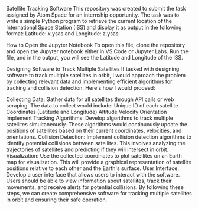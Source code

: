 
Satellite Tracking Software
This repository was created to submit the task assigned by Atom Space for an internship opportunity. The task was to write a simple Python program to retrieve the current location of the International Space Station (ISS) and display it as output in the following format: Latitude: x.ysas and Longitude: z.ysas.

How to Open the Jupyter Notebook
To open this file, clone the repository and open the Jupyter notebook either in VS Code or Jupyter Labs. Run the file, and in the output, you will see the Latitude and Longitude of the ISS.

Designing Software to Track Multiple Satellites
If tasked with designing software to track multiple satellites in orbit, I would approach the problem by collecting relevant data and implementing efficient algorithms for tracking and collision detection. Here's how I would proceed:

Collecting Data: Gather data for all satellites through API calls or web scraping. The data to collect would include:
Unique ID of each satellite
Coordinates (Latitude and Longitude)
Altitude
Velocity
Orientation
Implement Tracking Algorithms: Develop algorithms to track multiple satellites simultaneously. These algorithms would continuously update the positions of satellites based on their current coordinates, velocities, and orientations.
Collision Detection: Implement collision detection algorithms to identify potential collisions between satellites. This involves analyzing the trajectories of satellites and predicting if they will intersect in orbit.
Visualization: Use the collected coordinates to plot satellites on an Earth map for visualization. This will provide a graphical representation of satellite positions relative to each other and the Earth's surface.
User Interface: Develop a user interface that allows users to interact with the software. Users should be able to view information about satellites, track their movements, and receive alerts for potential collisions.
By following these steps, we can create comprehensive software for tracking multiple satellites in orbit and ensuring their safe operation.

